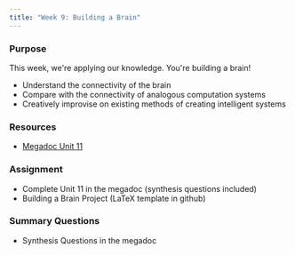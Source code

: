 ```yaml
---
title: "Week 9: Building a Brain"
---
```


### Purpose

This week, we're applying our knowledge. You're building a brain!
- Understand the connectivity of the brain
- Compare with the connectivity of analogous computation systems
- Creatively improvise on existing methods of creating intelligent systems

### Resources
- [Megadoc Unit 11](../megadoc/unit-11)

### Assignment

- Complete Unit 11 in the megadoc (synthesis questions included)
- Building a Brain Project (LaTeX template in github)

### Summary Questions

- Synthesis Questions in the megadoc